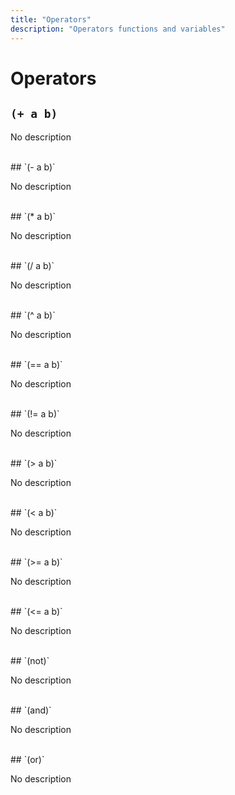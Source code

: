 ```yaml
---
title: "Operators"
description: "Operators functions and variables"
---
```


# Operators

## `(+ a b)`

No description

<br>
## `(- a b)`

No description

<br>
## `(* a b)`

No description

<br>
## `(/ a b)`

No description

<br>
## `(^ a b)`

No description

<br>
## `(== a b)`

No description

<br>
## `(!= a b)`

No description

<br>
## `(> a b)`

No description

<br>
## `(< a b)`

No description

<br>
## `(>= a b)`

No description

<br>
## `(<= a b)`

No description

<br>
## `(not)`

No description

<br>
## `(and)`

No description

<br>
## `(or)`

No description

<br>
